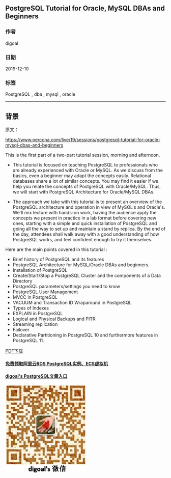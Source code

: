 ## PostgreSQL Tutorial for Oracle, MySQL DBAs and Beginners   
                                                                                                             
### 作者                                                                    
digoal                                                                                                             
                                                                                                             
### 日期                                                                                                             
2019-12-10                                                                                                         
                                                                                                             
### 标签                                                                                                             
PostgreSQL , dba , mysql , oracle    
                                                                                                             
----                                                                                                             
                                                                                                             
## 背景    
原文：  
  
https://www.percona.com/live/19/sessions/postgresql-tutorial-for-oracle-mysql-dbas-and-beginners  
  
This is the first part of a two-part tutorial session, morning and afternoon.  
  
* This tutorial is focused on teaching PostgreSQL to professionals who are already experienced with Oracle or MySQL. As we discuss from the basics, even a beginner may adapt the concepts easily. Relational databases share a lot of similar concepts. You may find it easier if we help you relate the concepts of PostgreSQL with Oracle/MySQL. Thus, we will start with PostgreSQL Architecture for Oracle/MySQL DBAs.  
  
* The approach we take with this tutorial is to present an overview of the PostgreSQL architecture and operation in view of MySQL's and Oracle's. We'll mix lecture with hands-on work, having the audience apply the concepts we present in practice in a lab format before covering new ones, starting with a simple and quick installation of PostgreSQL and going all the way to set up and maintain a stand by replica. By the end of the day, attendees shall walk away with a good understanding of how PostgreSQL works, and feel confident enough to try it themselves.  
  
Here are the main points covered in this tutorial :  
  
* Brief history of PostgreSQL and its features  
* PostgreSQL Architecture for MySQL/Oracle DBAs and beginners.  
* Installation of PostgreSQL  
* Create/Start/Stop a PostgreSQL Cluster and the components of a Data Directory  
* PostgreSQL parameters/settings you need to know  
* PostgreSQL User Management  
* MVCC in PostgreSQL  
* VACUUM and Transaction ID Wraparound in PostgreSQL  
* Types of Indexes  
* EXPLAIN in PostgreSQL  
* Logical and Physical Backups and PITR  
* Streaming replication  
* Failover  
* Declarative Partitioning in PostgreSQL 10 and furthermore features in PostgreSQL 11.  
  
[PDF下载](20191210_01_pdf_001.pdf)  
    
  
#### [免费领取阿里云RDS PostgreSQL实例、ECS虚拟机](https://free.aliyun.com/ "57258f76c37864c6e6d23383d05714ea")
  
  
#### [digoal's PostgreSQL文章入口](https://github.com/digoal/blog/blob/master/README.md "22709685feb7cab07d30f30387f0a9ae")
  
  
![digoal's weixin](../pic/digoal_weixin.jpg "f7ad92eeba24523fd47a6e1a0e691b59")
  
